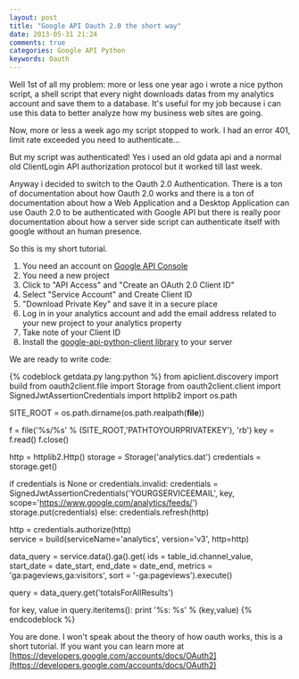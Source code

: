 ```yaml
---
layout: post
title: "Google API Oauth 2.0 the short way"
date: 2013-05-31 21:24
comments: true
categories: Google API Python
keywords: Oauth
---
```


Well 1st of all my problem: more or less one year ago i wrote a nice python script, a shell script that every night downloads datas from my analytics account and save them to a database. It's useful for my job because i can use this data to better analyze how my business web sites are going.

Now, more or less a week ago my script stopped to work. I had an error 401, limit rate exceeded you need to authenticate...

But my script was authenticated! Yes i used an old gdata api and a normal old ClientLogin API authorization protocol but it worked till last week.

Anyway i decided to switch to the Oauth 2.0 Authentication. There is a ton of documentation about how Oauth 2.0 works and there is a ton of documentation about how a Web Application and a Desktop Application can use Oauth 2.0 to be authenticated with Google API but there is really poor documentation about how a server side script can authenticate itself with google without an human presence.

<!--more-->

So this is my short tutorial.

1. You need an account on [Google API Console](https://code.google.com/apis/console/?pli=1#project:243201377985)
2. You need a new project
3. Click to "API Access" and "Create an OAuth 2.0 Client ID"
4. Select "Service Account" and Create Client ID
5. "Download Private Key" and save it in a secure place
6. Log in in your analytics account and add the email address related to your new project to your analytics property
7. Take note of your Client ID
8. Install the [google-api-python-client library](http://code.google.com/p/google-api-python-client/) to your server

We are ready to write code:


{% codeblock getdata.py lang:python %}
from apiclient.discovery import build
from oauth2client.file import Storage
from oauth2client.client import SignedJwtAssertionCredentials
import httplib2
import os.path

SITE_ROOT = os.path.dirname(os.path.realpath(__file__))

f = file('%s/%s' % (SITE_ROOT,'PATHTOYOURPRIVATEKEY'), 'rb')
key = f.read()
f.close()

http = httplib2.Http()
storage = Storage('analytics.dat')
credentials = storage.get()

if credentials is None or credentials.invalid:
    credentials = SignedJwtAssertionCredentials('YOURGSERVICEEMAIL', key, scope='https://www.google.com/analytics/feeds/')        
    storage.put(credentials)
else:
    credentials.refresh(http)
        
http = credentials.authorize(http)        
service = build(serviceName='analytics', version='v3', http=http)
                    
data_query = service.data().ga().get(
    ids = table_id.channel_value,
    start_date = date_start,
    end_date = date_end,
    metrics = 'ga:pageviews,ga:visitors',
    sort = '-ga:pageviews').execute()        

query = data_query.get('totalsForAllResults')
                    
for key, value in query.iteritems():
        	print '%s: %s' % (key,value)
{% endcodeblock %}

 
 You are done. I won't speak about the theory of how oauth works, this is a short tutorial. If you want you can learn more at [https://developers.google.com/accounts/docs/OAuth2](https://developers.google.com/accounts/docs/OAuth2)

